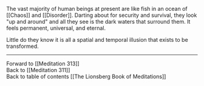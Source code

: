 The vast majority of human beings at present are like fish in an ocean of [[Chaos]] and [[Disorder]]. Darting about for security and survival, they look "up and around" and all they see is the dark waters that surround them. It feels permanent, universal, and eternal. 

Little do they know it is all a spatial and temporal illusion that exists to be transformed. 

___

Forward to [[Meditation 313]]  
Back to [[Meditation 311]]  
Back to table of contents [[The Lionsberg Book of Meditations]]  